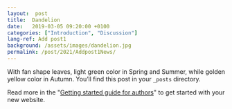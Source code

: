 ```yaml
---
layout:  post
title:  Dandelion
date:   2019-03-05 09:20:00 +0100
categories: ["Introduction", "Discussion"]
lang-ref: Add post1
background: /assets/images/dandelion.jpg
permalink: /post/2021/Addpost1News/ 
---
```

With fan shape leaves, light green color in Spring and Summer, while golden yellow color in Autumn. You’ll find this post in your `_posts` directory.

Read more in the "[Getting started guide for authors](https://github.com/gbif/hosted-portals/blob/main/getting-started/for-authors.md)" to get started with your new website.
